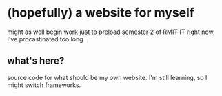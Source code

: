 # (hopefully) a website for myself


might as well begin work ~~just to preload semester 2 of RMIT IT~~ right now, I've procastinated too long.

## what's here?

source code for what should be my own website. I'm still learning, so I might switch frameworks.

